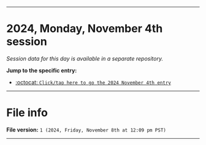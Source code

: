 
***

# 2024, Monday, November 4th session

_Session data for this day is available in a separate repository._

**Jump to the specific entry:**

- [:octocat: `Click/tap here to go the 2024 November 4th entry`](https://github.com/seanpm2001/SeansLifeArchive_Images_TinyTower_Y2024/tree/SeansLifeArchive_Images_TinyTower_Y2024_Main-dev/2024/11_November/04/)

***

# File info

**File version:** `1 (2024, Friday, November 8th at 12:09 pm PST)`

***
